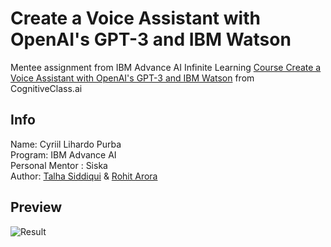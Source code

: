 # Create a Voice Assistant with OpenAI's GPT-3 and IBM Watson
Mentee assignment from IBM Advance AI Infinite Learning
[Course Create a Voice Assistant with OpenAI's GPT-3 and IBM Watson](https://cognitiveclass.ai/courses/chatapp-powered-by-openai) from CognitiveClass.ai

## Info
Name: Cyriil Lihardo Purba\
Program: IBM Advance AI\
Personal Mentor : Siska\
Author: [Talha Siddiqui](https://www.linkedin.com/in/talha01siddiqui/) & [Rohit Arora](https://www.linkedin.com/in/arora-r/)


## Preview
![Result](https://imgur.com/pRxRjdd.png)
